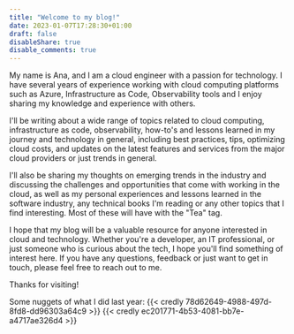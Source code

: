 ```yaml
---
title: "Welcome to my blog!"
date: 2023-01-07T17:28:30+01:00
draft: false
disableShare: true
disable_comments: true
---
```

My name is Ana, and I am a cloud engineer with a passion for technology. I have several years of experience working with cloud computing platforms such as Azure, Infrastructure as Code, Observability tools and I enjoy sharing my knowledge and experience with others.

I'll be writing about a wide range of topics related to cloud computing, infrastructure as code, observability, how-to's and lessons learned in my journey and technology in general, including best practices, tips, optimizing cloud costs, and updates on the latest features and services from the major cloud providers or just trends in general. 

I'll also be sharing my thoughts on emerging trends in the industry and discussing the challenges and opportunities that come with working in the cloud, as well as my personal experiences and lessons learned in the software industry, any technical books I'm reading or any other topics that I find interesting. Most of these will have with the "Tea" tag.

I hope that my blog will be a valuable resource for anyone interested in cloud and technology. Whether you're a developer, an IT professional, or just someone who is curious about the tech, I hope you'll find something of interest here. If you have any questions, feedback or just want to get in touch, please feel free to reach out to me. 

Thanks for visiting!

Some nuggets of what I did last year:
{{< credly 78d62649-4988-497d-8fd8-dd96303a64c9 >}} 
{{< credly ec201771-4b53-4081-bb7e-a4717ae326d4 >}}
